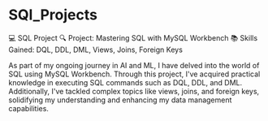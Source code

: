 # SQl_Projects
💻 SQL Project
🔍 Project: Mastering SQL with MySQL Workbench 📚 Skills Gained: DQL, DDL, DML, Views, Joins, Foreign Keys

As part of my ongoing journey in AI and ML, I have delved into the world of SQL using MySQL Workbench. Through this project, I've acquired practical knowledge in executing SQL commands such as DQL, DDL, and DML. Additionally, I've tackled complex topics like views, joins, and foreign keys, solidifying my understanding and enhancing my data management capabilities.
